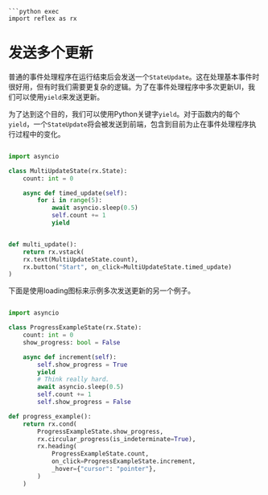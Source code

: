 ```Chinese
```python exec
import reflex as rx

```

# 发送多个更新

普通的事件处理程序在运行结束后会发送一个`StateUpdate`。这在处理基本事件时很好用，但有时我们需要更复杂的逻辑。为了在事件处理程序中多次更新UI，我们可以使用`yield`来发送更新。

为了达到这个目的，我们可以使用Python关键字`yield`。对于函数内的每个`yield`，一个`StateUpdate`将会被发送到前端，包含到目前为止在事件处理程序执行过程中的变化。

```python demo exec

import asyncio

class MultiUpdateState(rx.State):
    count: int = 0

    async def timed_update(self):
        for i in range(5):
            await asyncio.sleep(0.5)
            self.count += 1
            yield


def multi_update():
    return rx.vstack(
    rx.text(MultiUpdateState.count),
    rx.button("Start", on_click=MultiUpdateState.timed_update)
)

```

下面是使用loading图标来示例多次发送更新的另一个例子。

```python demo exec

import asyncio

class ProgressExampleState(rx.State):
    count: int = 0
    show_progress: bool = False

    async def increment(self):
        self.show_progress = True
        yield
        # Think really hard.
        await asyncio.sleep(0.5)
        self.count += 1
        self.show_progress = False

def progress_example():
    return rx.cond(
        ProgressExampleState.show_progress,
        rx.circular_progress(is_indeterminate=True),
        rx.heading(
            ProgressExampleState.count,
            on_click=ProgressExampleState.increment,
            _hover={"cursor": "pointer"},
        )
    )

```
```

